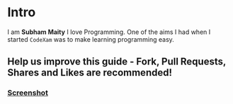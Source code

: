 # Intro
I am **Subham Maity**
I love Programming. One of the aims I had when I started ```CodeXam``` was to make learning programming easy.
## Help us improve this guide - **Fork, Pull Requests, Shares and Likes are recommended**!
### [Screenshot](https://github.com/Subham-Maity/Java-Swing-GUI-Based-Projects/blob/master/Java%20Drawing%20Board%20V1.0/Version%201/Screenshot.png)
